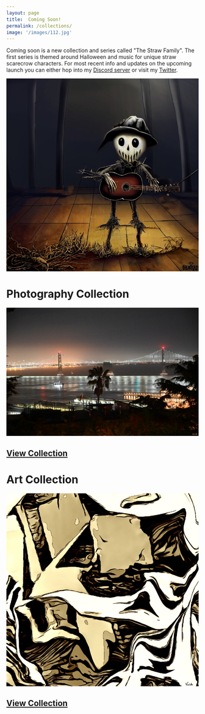 ```yaml
---
layout: page
title:  Coming Soon!
permalink: /collections/
image: '/images/112.jpg'
---
```


Coming soon is a new collection and series called "The Straw Family". The first series is themed around Halloween and music for unique straw scarecrow characters. For most recent info and updates on the upcoming launch you can either hop into my [Discord server](https://discord.gg/H3pzcetN) or visit my [Twitter](https://twitter.com/vizdotlife). 

![](/images/straw-family/straw-4.jpg) 

# Photography Collection
![](/images/photography/cnfts/VizDotLifePhotographySeriesOne0035resized_25.jpg) 
## [View Collection](https://www.jpg.store/collection/vizlifephotoscollection)

# Art Collection
![](/images/art-collection/6.jpg) 
## [View Collection](https://www.jpg.store/collection/vizlifeartcollection)
